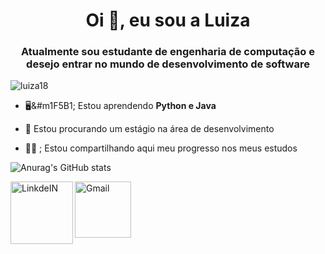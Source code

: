 <h1 align="center">Oi &#x1F44B;, eu sou  a Luiza</h1>
<h3 align="center">Atualmente sou estudante de engenharia de computação e desejo entrar no mundo de desenvolvimento de software</h3>

<p align=" left"> <img src="https://komarev.com/ghpvc/?username=luiza18&label=Profile%20views&color=0e75b6&style=flat" alt="luiza18" /> </p>

- &#x1F5A5;&#m1F5B1; Estou aprendendo **Python  e Java**

- 🤝 Estou procurando um estágio na área de desenvolvimento

- 👩‍💻 ;  Estou compartilhando aqui meu progresso nos meus estudos

![Anurag's GitHub stats](https://github-readme-stats.vercel.app/api?username=Luiza18&show_icons=true&theme=cobalt)

<a target="_blank" href="https://www.linkedin.com/in/luiza-rodrigues-alves-santos-833ab0222/">
  <img align="left" alt="LinkdeIN" width="100px" src=https://img.shields.io/badge/LinkedIn-0077B5?style=for-the-badge&logo=linkedin&logoColor=white />
  
<a target="_blank" href="luizarodriguesalves18@gmial.com">
  <img align="left" alt="Gmail" width="90px" src="https://img.shields.io/badge/Gmail-D14836?style=for-the-badge&logo=gmail&logoColor=white" />
</a>
